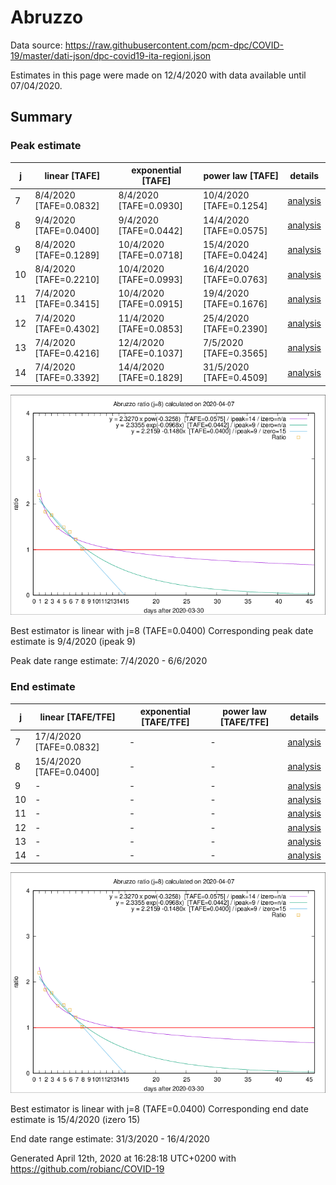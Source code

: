 # Abruzzo


Data source: https://raw.githubusercontent.com/pcm-dpc/COVID-19/master/dati-json/dpc-covid19-ita-regioni.json

Estimates in this page were made on 12/4/2020 with data available until 07/04/2020.


## Summary 

### Peak estimate 
|j|linear [TAFE]|exponential [TAFE]|power law [TAFE]|details|
|---|----|-----------|---------|-------|
|7|8/4/2020 [TAFE=0.0832]|8/4/2020 [TAFE=0.0930]|10/4/2020 [TAFE=0.1254]|[analysis](COVID-19_abruzzo_j7_2020-04-07.md)|
|8|9/4/2020 [TAFE=0.0400]|9/4/2020 [TAFE=0.0442]|14/4/2020 [TAFE=0.0575]|[analysis](COVID-19_abruzzo_j8_2020-04-07.md)|
|9|8/4/2020 [TAFE=0.1289]|10/4/2020 [TAFE=0.0718]|15/4/2020 [TAFE=0.0424]|[analysis](COVID-19_abruzzo_j9_2020-04-07.md)|
|10|8/4/2020 [TAFE=0.2210]|10/4/2020 [TAFE=0.0993]|16/4/2020 [TAFE=0.0763]|[analysis](COVID-19_abruzzo_j10_2020-04-07.md)|
|11|7/4/2020 [TAFE=0.3415]|10/4/2020 [TAFE=0.0915]|19/4/2020 [TAFE=0.1676]|[analysis](COVID-19_abruzzo_j11_2020-04-07.md)|
|12|7/4/2020 [TAFE=0.4302]|11/4/2020 [TAFE=0.0853]|25/4/2020 [TAFE=0.2390]|[analysis](COVID-19_abruzzo_j12_2020-04-07.md)|
|13|7/4/2020 [TAFE=0.4216]|12/4/2020 [TAFE=0.1037]|7/5/2020 [TAFE=0.3565]|[analysis](COVID-19_abruzzo_j13_2020-04-07.md)|
|14|7/4/2020 [TAFE=0.3392]|14/4/2020 [TAFE=0.1829]|31/5/2020 [TAFE=0.4509]|[analysis](COVID-19_abruzzo_j14_2020-04-07.md)|

![best peak estimate](COVID-19_abruzzo_j8_2020-04-07.png)

Best estimator is linear with j=8 (TAFE=0.0400)
Corresponding peak date estimate is 9/4/2020 (ipeak 9)


Peak date range estimate: 7/4/2020 - 6/6/2020

### End estimate 
|j|linear [TAFE/TFE]|exponential [TAFE/TFE]|power law [TAFE/TFE]|details|
|---|----|-----------|---------|-------|
|7|17/4/2020 [TAFE=0.0832]|-|-|[analysis](COVID-19_abruzzo_j7_2020-04-07.md)|
|8|15/4/2020 [TAFE=0.0400]|-|-|[analysis](COVID-19_abruzzo_j8_2020-04-07.md)|
|9|-|-|-|[analysis](COVID-19_abruzzo_j9_2020-04-07.md)|
|10|-|-|-|[analysis](COVID-19_abruzzo_j10_2020-04-07.md)|
|11|-|-|-|[analysis](COVID-19_abruzzo_j11_2020-04-07.md)|
|12|-|-|-|[analysis](COVID-19_abruzzo_j12_2020-04-07.md)|
|13|-|-|-|[analysis](COVID-19_abruzzo_j13_2020-04-07.md)|
|14|-|-|-|[analysis](COVID-19_abruzzo_j14_2020-04-07.md)|

![best zero estimate](COVID-19_abruzzo_j8_2020-04-07.png)

Best estimator is linear with j=8 (TAFE=0.0400)
Corresponding end date estimate is 15/4/2020 (izero 15)


End date range estimate: 31/3/2020 - 16/4/2020

Generated April 12th, 2020 at 16:28:18 UTC+0200 with https://github.com/robianc/COVID-19
